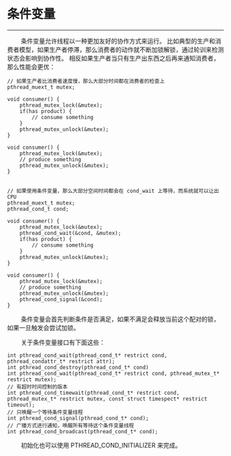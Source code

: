 # 条件变量
***

&emsp;&emsp;
条件变量允许线程以一种更加友好的协作方式来运行。
比如典型的生产和消费者模型，如果生产者停滞，那么消费者的动作就不断加锁解锁，通过轮训来检测状态会影响到协作性。
相反如果生产者当只有生产出东西之后再来通知消费者，那么性能会更优：

    // 如果生产者比消费者速度慢，那么大部分时间都在消费者的检查上
    pthread_muext_t mutex;
    
    void consumer() {
        pthread_mutex_lock(&mutex);
        if(has product) {
            // consume something
        }
        pthread_mutex_unlock(&mutex);
    }
    
    void consumer() {
        pthread_mutex_lock(&mutex);
        // produce something
        pthread_mutex_unlock(&mutex);
    }
    
    
    // 如果使用条件变量，那么大部分空间时间都会在 cond_wait 上等待，而系统就可以让出 CPU
    pthread_muext_t mutex;
    pthread_cond_t cond;
    
    void consumer() {
        pthread_mutex_lock(&mutex);
        pthread_cond_wait(&cond, &mutex);
        if(has product) {
            // consume something
        }
        pthread_mutex_unlock(&mutex);
    }
    
    void consumer() {
        pthread_mutex_lock(&mutex);
        // produce something
        pthread_mutex_unlock(&mutex);
        pthread_cond_signal(&cond);
    }

&emsp;&emsp;
条件变量会首先判断条件是否满足，如果不满足会释放当前这个配对的锁，如果一旦触发会尝试加锁。

&emsp;&emsp;
关于条件变量接口有下面这些：

    int pthread_cond_wait(pthread_cond_t* restrict cond, pthread_condattr_t* restrict attr);
    int pthread_cond_destroy(pthread_cond_t* cond)
    int pthread_cond_wait(pthread_cond_t* restrict cond, pthread_mutex_t* restrict mutex);
    // 有超时时间控制的版本
    int pthread_cond_timewait(pthread_cond_t* restrict cond, pthread_mutex_t* restrict mutex, const struct timespect* restrict timeout);
    // 只唤醒一个等待条件变量线程
    int pthread_cond_signal(pthread_cond_t* cond);
    // 广播方式进行通知，唤醒所有等待这个条件变量线程
    int pthread_cond_broadcast(pthread_cond_t* cond);
  
&emsp;&emsp;
初始化也可以使用 PTHREAD\_COND\_INITIALIZER 来完成。